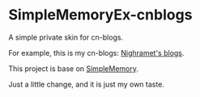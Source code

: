 # SimpleMemoryEx-cnblogs

A simple private skin for cn-blogs.

For example, this is my cn-blogs: [Nighramet's blogs](https://www.cnblogs.com/nighramet-blogs).

This project is base on [SimpleMemory](https://github.com/BNDong/Cnblogs-Theme-SimpleMemory).

Just a little change, and it is just my own taste.
